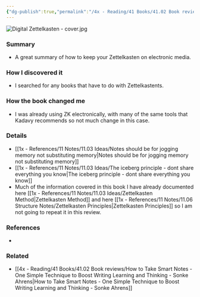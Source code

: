 ```yaml
---
{"dg-publish":true,"permalink":"/4x - Reading/41 Books/41.02 Book reviews/Digital Zettelkasten - Principles, Methods Examples - David Kadavy/","title":"Digital Zettelkasten - Principles, Methods Examples - David Kadavy","noteIcon":""}
---
```


![Digital Zettelkasten - cover.jpg](/img/user/4x%20-%20Reading/41%20Books/41.02%20Book%20reviews/Digital%20Zettelkasten%20-%20cover.jpg)

### Summary
- A great summary of how to keep your Zettelkasten on electronic media.

### How I discovered it
- I searched for any books that have to do with Zettelkastents.

### How the book changed me
- I was already using ZK electronically, with many of the same tools that Kadavy recommends so not much change in this case.

### Details
- [[1x - References/11 Notes/11.03 Ideas/Notes should be for jogging memory not substituting memory\|Notes should be for jogging memory not substituting memory]]
- [[1x - References/11 Notes/11.03 Ideas/The iceberg principle - dont share everything you know\|The iceberg principle - dont share everything you know]]
- Much of the information covered in this book I have already documented here [[1x - References/11 Notes/11.03 Ideas/Zettelkasten Method\|Zettelkasten Method]] and here [[1x - References/11 Notes/11.06 Structure Notes/Zettelkasten Principles\|Zettelkasten Principles]] so I am not going to repeat it in this review.

### References
- 

### Related
- [[4x - Reading/41 Books/41.02 Book reviews/How to Take Smart Notes - One Simple Technique to Boost Writing Learning and Thinking - Sonke Ahrens\|How to Take Smart Notes - One Simple Technique to Boost Writing Learning and Thinking - Sonke Ahrens]]
